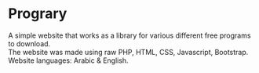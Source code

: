 # Prograry
A simple website that works as a library for various different free programs to download.<br />
The website was made using raw PHP, HTML, CSS, Javascript, Bootstrap.<br />
Website languages: Arabic & English.
